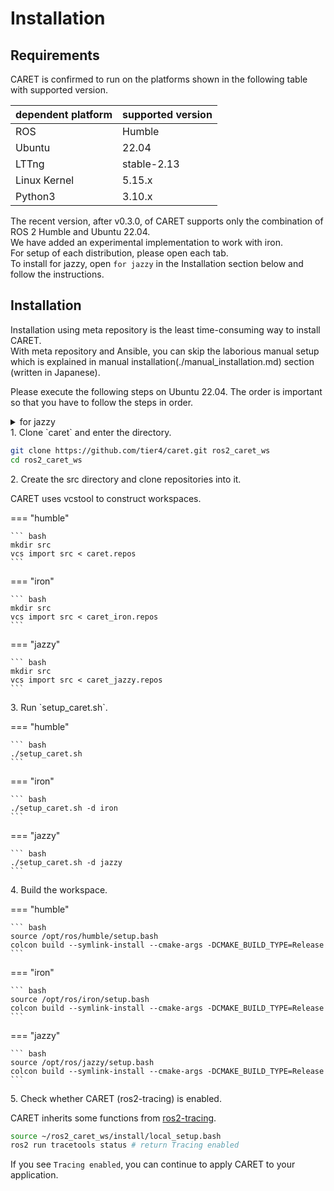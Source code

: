 # Installation

## Requirements

CARET is confirmed to run on the platforms shown in the following table with supported version.

| dependent platform | supported version |
| ------------------ | ----------------- |
| ROS                | Humble            |
| Ubuntu             | 22.04             |
| LTTng              | stable-2.13       |
| Linux Kernel       | 5.15.x            |
| Python3            | 3.10.x            |

The recent version, after v0.3.0, of CARET supports only the combination of ROS 2 Humble and Ubuntu 22.04.  
We have added an experimental implementation to work with iron.  
For setup of each distribution, please open each tab.  
To install for jazzy, open `for jazzy` in the Installation section below and follow the instructions.

## Installation

Installation using meta repository is the least time-consuming way to install CARET.  
With meta repository and Ansible, you can skip the laborious manual setup which is explained in manual installation(./manual_installation.md) section (written in Japanese).

Please execute the following steps on Ubuntu 22.04. The order is important so that you have to follow the steps in order.

   <details>
   <summary>for jazzy</summary>

Currently, jazzy assumes installation in a virtual environment.
First, create and activate the virtual environment with the following commands.

```bash
sudo apt install python3-pip
sudo apt-get install python3-virtualenv

virtualenv -p python3 --system-site-packages $HOME/venv/jazzy
source $HOME/venv/jazzy/bin/activate
```

   </details>

<prettier-ignore-start>
1. Clone `caret` and enter the directory.
<prettier-ignore-end>

```bash
git clone https://github.com/tier4/caret.git ros2_caret_ws
cd ros2_caret_ws
```

<prettier-ignore-start>
2. Create the src directory and clone repositories into it.
<prettier-ignore-end>

CARET uses vcstool to construct workspaces.

=== "humble"

    ``` bash
    mkdir src
    vcs import src < caret.repos
    ```

=== "iron"

    ``` bash
    mkdir src
    vcs import src < caret_iron.repos
    ```

=== "jazzy"

    ``` bash
    mkdir src
    vcs import src < caret_jazzy.repos
    ```

<prettier-ignore-start>
3. Run `setup_caret.sh`.
<prettier-ignore-end>

=== "humble"

    ``` bash
    ./setup_caret.sh
    ```

=== "iron"

    ``` bash
    ./setup_caret.sh -d iron
    ```

=== "jazzy"

    ``` bash
    ./setup_caret.sh -d jazzy
    ```

<prettier-ignore-start>
4. Build the workspace.
<prettier-ignore-end>

=== "humble"

    ``` bash
    source /opt/ros/humble/setup.bash
    colcon build --symlink-install --cmake-args -DCMAKE_BUILD_TYPE=Release
    ```

=== "iron"

    ``` bash
    source /opt/ros/iron/setup.bash
    colcon build --symlink-install --cmake-args -DCMAKE_BUILD_TYPE=Release
    ```

=== "jazzy"

    ``` bash
    source /opt/ros/jazzy/setup.bash
    colcon build --symlink-install --cmake-args -DCMAKE_BUILD_TYPE=Release
    ```

<prettier-ignore-start>
5. Check whether CARET (ros2-tracing) is enabled.
<prettier-ignore-end>

CARET inherits some functions from [ros2-tracing](https://gitlab.com/ros-tracing/ros2_tracing).

```bash
source ~/ros2_caret_ws/install/local_setup.bash
ros2 run tracetools status # return Tracing enabled
```

If you see `Tracing enabled`, you can continue to apply CARET to your application.
